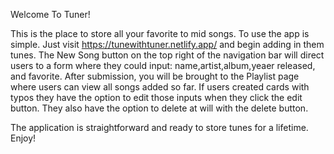 Welcome To Tuner!

This is the place to store all your favorite to mid songs. To use the app is simple. Just visit https://tunewithtuner.netlify.app/ and begin adding in them tunes. The New Song button on the top right of the navigation bar will direct users to a form where they could input: name,artist,album,yeaer released, and favorite. After submission, you will be brought to the Playlist page where users can view all songs added so far. If users created cards with typos they have the option to edit those inputs when they click the edit button. They also have the option to delete at will with the delete button. 

The application is straightforward and ready to store tunes for a lifetime. Enjoy!